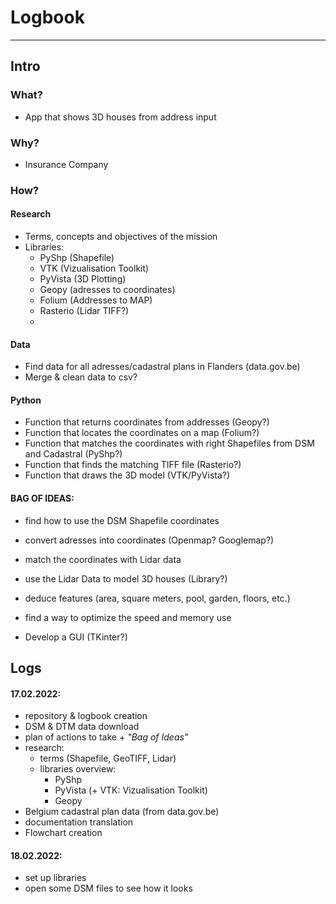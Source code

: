 # Logbook
-----------

## Intro

### What?

- App that shows 3D houses from address input 


### Why? 

- Insurance Company


### How? 

#### Research

- Terms, concepts and objectives of the mission
- Libraries: 
	- PyShp (Shapefile)
	- VTK (Vizualisation Toolkit)
	- PyVista (3D Plotting)
	- Geopy (adresses to coordinates)
	- Folium (Addresses to MAP)
	- Rasterio (Lidar TIFF?)
	- 


#### Data

- Find data for all adresses/cadastral plans in Flanders (data.gov.be)
- Merge & clean data to csv? 


#### Python 

- Function that returns coordinates from addresses (Geopy?)
- Function that locates the coordinates on a map (Folium?)
- Function that matches the coordinates with right Shapefiles from DSM and Cadastral (PyShp?)
- Function that finds the matching TIFF file (Rasterio?)
- Function that draws the 3D model (VTK/PyVista?)


#### BAG OF IDEAS:
- find how to use the DSM Shapefile coordinates
- convert adresses into coordinates (Openmap? Googlemap?)
- match the coordinates with Lidar data
- use the Lidar Data to model 3D houses (Library?)

- deduce features (area, square meters, pool, garden, floors, etc.) 

- find a way to optimize the speed and memory use
- Develop a GUI (TKinter?)




## Logs

#### 17.02.2022:
- repository & logbook creation
- DSM & DTM data download
- plan of actions to take + *"Bag of Ideas"*
- research:
	- terms (Shapefile, GeoTIFF, Lidar)
	- libraries overview:
		- PyShp
		- PyVista (+ VTK: Vizualisation Toolkit)
		- Geopy
- Belgium cadastral plan data (from data.gov.be)
- documentation translation
- Flowchart creation 

		
#### 18.02.2022:
- set up libraries
- open some DSM files to see how it looks 
